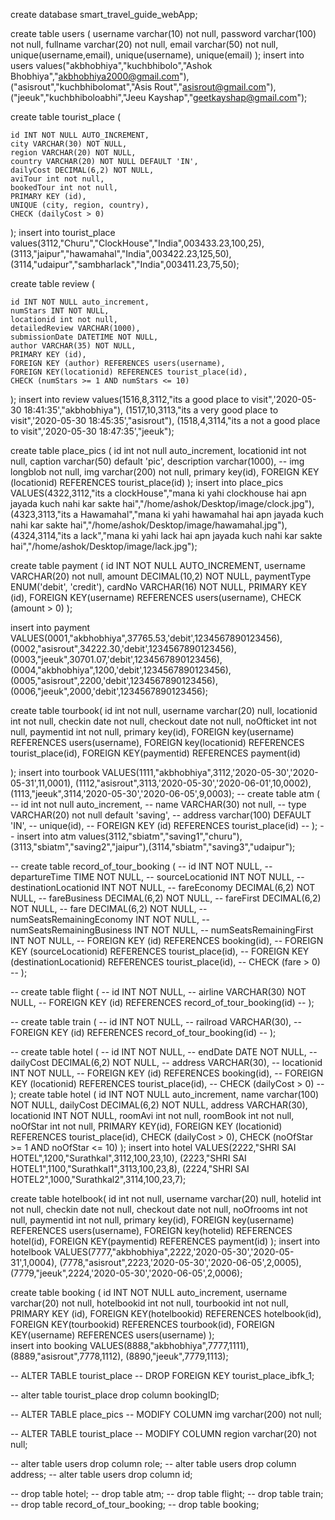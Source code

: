 create database smart_travel_guide_webApp;

create table users (
	username varchar(10) not null,
	password varchar(100) not null,
	fullname varchar(20) not null,
	email varchar(50) not null,
	unique(username,email),
	unique(username),
	unique(email)
);
insert into users values("akbhobhiya","kuchbhibolo","Ashok Bhobhiya","akbhobhiya2000@gmail.com"),
("asisrout","kuchbhibolomat","Asis Rout","asisrout@gmail.com"),
("jeeuk","kuchbhiboloabhi","Jeeu Kayshap","geetkayshap@gmail.com");


create table tourist_place (

    id INT NOT NULL AUTO_INCREMENT,
    city VARCHAR(30) NOT NULL,
    region VARCHAR(20) NOT NULL,
    country VARCHAR(20) NOT NULL DEFAULT 'IN',
    dailyCost DECIMAL(6,2) NOT NULL,
    aviTour int not null,
    bookedTour int not null,
    PRIMARY KEY (id),
    UNIQUE (city, region, country),
    CHECK (dailyCost > 0)
);
insert into tourist_place values(3112,"Churu","ClockHouse","India",003433.23,100,25),
(3113,"jaipur","hawamahal","India",003422.23,125,50),
(3114,"udaipur","sambharlack","India",003411.23,75,50);

create table review (

    id INT NOT NULL auto_increment,
    numStars INT NOT NULL,
    locationid int not null,
    detailedReview VARCHAR(1000),
    submissionDate DATETIME NOT NULL,
    author VARCHAR(35) NOT NULL,
    PRIMARY KEY (id),
    FOREIGN KEY (author) REFERENCES users(username),
    FOREIGN KEY(locationid) REFERENCES tourist_place(id),
    CHECK (numStars >= 1 AND numStars <= 10)
);
insert into review values(1516,8,3112,"its a good place to visit",'2020-05-30 18:41:35',"akbhobhiya"),
(1517,10,3113,"its a very good place to visit",'2020-05-30 18:45:35',"asisrout"),
(1518,4,3114,"its a not a good place to visit",'2020-05-30 18:47:35',"jeeuk");


create table place_pics (
       id int not null auto_increment,
       locationid int not null,
       caption varchar(50) default 'pic',
       description varchar(1000),
       -- img longblob not null,
       img varchar(200) not null,
       primary key(id),
       FOREIGN KEY (locationid) REFERENCES tourist_place(id)
);
insert into place_pics VALUES(4322,3112,"its a clockHouse","mana ki yahi clockhouse hai apn jayada kuch nahi kar sakte hai","/home/ashok/Desktop/image/clock.jpg"),
(4323,3113,"its a Hawamahal","mana ki yahi hawamahal hai apn jayada kuch nahi kar sakte hai","/home/ashok/Desktop/image/hawamahal.jpg"),
(4324,3114,"its a lack","mana ki yahi lack hai apn jayada kuch nahi kar sakte hai","/home/ashok/Desktop/image/lack.jpg");

create table payment (
       id INT NOT NULL AUTO_INCREMENT,
       username VARCHAR(20) not null,
       amount DECIMAL(10,2) NOT NULL,
       paymentType ENUM('debit', 'credit'),
       cardNo VARCHAR(16) NOT NULL,
       PRIMARY KEY (id),
       FOREIGN KEY(username) REFERENCES users(username),
       CHECK (amount > 0)
);

insert into payment VALUES(0001,"akbhobhiya",37765.53,'debit',1234567890123456),
(0002,"asisrout",34222.30,'debit',1234567890123456),
(0003,"jeeuk",30701.07,'debit',1234567890123456),
(0004,"akbhobhiya",1200,'debit',1234567890123456),
(0005,"asisrout",2200,'debit',1234567890123456),
(0006,"jeeuk",2000,'debit',1234567890123456);

create table tourbook(
       id int not null,
       username varchar(20) null,
       locationid int not null,
       checkin date not null,
       checkout date not null,
       noOfticket int not null,
       paymentid int not null,
       primary key(id),
       FOREIGN key(username) REFERENCES users(username),
       FOREIGN key(locationid) REFERENCES tourist_place(id),
       FOREIGN KEY(paymentid) REFERENCES payment(id)

);
insert into tourbook VALUES(1111,"akbhobhiya",3112,'2020-05-30','2020-05-31',11,0001),
(1112,"asisrout",3113,'2020-05-30','2020-06-01',10,0002),
(1113,"jeeuk",3114,'2020-05-30','2020-06-05',9,0003);
-- create table atm (
--        id int not null auto_increment,
--        name VARCHAR(30) not null,
--        type VARCHAR(20) not null default 'saving',
--        address varchar(100) DEFAULT 'IN',
--        unique(id),
--        FOREIGN KEY (id) REFERENCES tourist_place(id)
-- );
-- insert into atm values(3112,"sbiatm","saving1","churu"),(3113,"sbiatm","saving2","jaipur"),(3114,"sbiatm","saving3","udaipur");

  

-- create table record_of_tour_booking (
--        id INT NOT NULL,
--        departureTime TIME NOT NULL,
--        sourceLocationid INT NOT NULL,
--        destinationLocationid INT NOT NULL,
--        fareEconomy DECIMAL(6,2) NOT NULL,
--        fareBusiness DECIMAL(6,2) NOT NULL,
--        fareFirst DECIMAL(6,2) NOT NULL,
--        fare DECIMAL(6,2) NOT NULL,
--        numSeatsRemainingEconomy INT NOT NULL,
--        numSeatsRemainingBusiness INT NOT NULL,
--        numSeatsRemainingFirst INT NOT NULL,
--        FOREIGN KEY (id) REFERENCES booking(id),
--        FOREIGN KEY (sourceLocationid) REFERENCES tourist_place(id),
--        FOREIGN KEY (destinationLocationid) REFERENCES tourist_place(id),
--        CHECK (fare > 0)
-- );

-- create table flight (
--        id INT NOT NULL,
--        airline VARCHAR(30) NOT NULL,
--        FOREIGN KEY (id) REFERENCES record_of_tour_booking(id)
-- );

-- create table train (
--        id INT NOT NULL,
--        railroad VARCHAR(30),
--        FOREIGN KEY (id) REFERENCES record_of_tour_booking(id)
-- );

-- create table hotel (
--        id INT NOT NULL,
--        endDate DATE NOT NULL,
--        dailyCost DECIMAL(6,2) NOT NULL,
--        address VARCHAR(30),
--        locationid INT NOT NULL,
--        FOREIGN KEY (id) REFERENCES booking(id),
--        FOREIGN KEY (locationid) REFERENCES tourist_place(id),
--        CHECK (dailyCost > 0)
-- );
create table hotel (
       id INT NOT NULL auto_increment,
       name varchar(100) NOT NULL,
       dailyCost DECIMAL(6,2) NOT NULL,
       address VARCHAR(30),
       locationid INT NOT NULL,
       roomAvi int not null,
       roomBook int not null,
       noOfStar int not null,
       PRIMARY KEY(id),
       FOREIGN KEY (locationid) REFERENCES tourist_place(id),
       CHECK (dailyCost > 0),
       CHECK (noOfStar >= 1 AND noOfStar <= 10)
);
insert into hotel VALUES(2222,"SHRI SAI HOTEL",1200,"Surathkal",3112,100,23,10),
(2223,"SHRI SAI HOTEL1",1100,"Surathkal1",3113,100,23,8),
(2224,"SHRI SAI HOTEL2",1000,"Surathkal2",3114,100,23,7);

create table hotelbook(
       id int not null,
       username varchar(20) null,
       hotelid int not null,
       checkin date not null,
       checkout date not null,
       noOfrooms int not null,
       paymentid int not null,
       primary key(id),
       FOREIGN key(username) REFERENCES users(username),
       FOREIGN key(hotelid) REFERENCES hotel(id),
       FOREIGN KEY(paymentid) REFERENCES payment(id)
);
insert into hotelbook VALUES(7777,"akbhobhiya",2222,'2020-05-30','2020-05-31',1,0004),
(7778,"asisrout",2223,'2020-05-30','2020-06-05',2,0005),
(7779,"jeeuk",2224,'2020-05-30','2020-06-05',2,0006);

create table booking (
       id INT NOT NULL auto_increment,
       username varchar(20) not null,
       hotelbookid int not null,
       tourbookid int not null,
       PRIMARY KEY (id),
       FOREIGN KEY(hotelbookid) REFERENCES hotelbook(id),
       FOREIGN KEY(tourbookid) REFERENCES tourbook(id),
       FOREIGN KEY(username) REFERENCES users(username)
);     
insert into booking VALUES(8888,"akbhobhiya",7777,1111),
(8889,"asisrout",7778,1112),
(8890,"jeeuk",7779,1113);


-- ALTER TABLE tourist_place
-- DROP FOREIGN KEY tourist_place_ibfk_1;

-- alter table tourist_place drop column bookingID;

-- ALTER TABLE place_pics
-- MODIFY COLUMN img varchar(200) not null;

-- ALTER TABLE tourist_place
-- MODIFY COLUMN region varchar(20) not null;

-- alter table users drop column role;
-- alter table users drop column address;
-- alter table users drop column id;

-- drop table hotel;
-- drop table atm;
-- drop table flight;
-- drop table train;
-- drop table record_of_tour_booking;
-- drop table booking;
